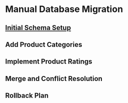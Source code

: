# Manual Database Migration

## [Initial Schema Setup](https://github.com/Jan-H-Christensen/DB_assignment/tree/manual/initial-schema)

## Add Product Categories

## Implement Product Ratings

## Merge and Conflict Resolution

## Rollback Plan
